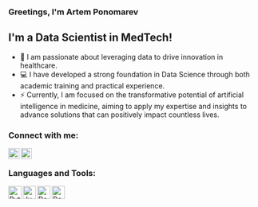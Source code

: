 ### Greetings, I'm Artem Ponomarev 

## I'm a Data Scientist in MedTech! 

- 🧬 I am passionate about leveraging data to drive innovation in healthcare.
- 💻 I have developed a strong foundation in Data Science through both academic training and practical experience.
- ⚡️ Currently, I am focused on the transformative potential of artificial intelligence in medicine, aiming to apply my expertise and insights to advance solutions that can positively impact countless lives.

### Connect with me:

[<img align="left" alt="me | Instagram" width="22px" src="https://upload.wikimedia.org/wikipedia/commons/e/e7/Instagram_logo_2016.svg" />][instagram]
[<img align="left" alt="me | Telegram" width="22px" src="https://upload.wikimedia.org/wikipedia/commons/6/62/Telegram_logo_icon.svg" />][telegram]


[instagram]: https://www.instagram.com/inspireprice/
[telegram]: https://www.t.me/ArtemFiend/

<br />

### Languages and Tools:
<img align="left" alt="Python" width="26px" src="https://upload.wikimedia.org/wikipedia/commons/thumb/c/c3/Python-logo-notext.svg/1869px-Python-logo-notext.svg.png" />
<img align="left" alt="Jupyter Notebook" width="26px" src="https://upload.wikimedia.org/wikipedia/commons/thumb/3/38/Jupyter_logo.svg/1767px-Jupyter_logo.svg.png" />
<img align="left" alt="Data Science" width="26px" src="https://upload.wikimedia.org/wikipedia/commons/1/10/PyTorch_logo_icon.svg" />
<img align="left" alt="Data Science" width="26px" src="https://static.thenounproject.com/png/2245695-200.png" />
